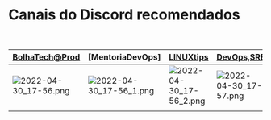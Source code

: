 # Canais do Discord recomendados
<br>


|[BolhaTech@Prod](https://discord.gg/8mGe6b55)|[MentoriaDevOps]|[LINUXtips](https://discord.gg/zhpcJSMu)|[DevOps,SRE](https://discord.gg/devops-sre-infrastructure-419745677585940482)|[Mateusmuller](https://discord.gg/vCn2GPhS)|[DevOpsHeroes](https://discord.gg/DgPR3Rea)|
|--|--|--|--|--|--|
|![2022-04-30_17-56.png](https://drive.google.com/uc?export=view&id=1S_7M0RH2PZ6UxE-ExylxtbPysnse4Ybi)|![2022-04-30_17-56_1.png](https://drive.google.com/uc?export=view&id=1u1vbTxfdzN5yxwnF4u1cs-KliTbQyGjJ)|![2022-04-30_17-56_2.png](https://drive.google.com/uc?export=view&id=11f3lQgA1CExeTftlrh0RI2rT4_5DoDZO)|![2022-04-30_17-57.png](https://drive.google.com/uc?export=view&id=14YXEFy_ACxU-F2n0R00vHXAgksdxzwiz)|![2022-04-30_17-57_1.png](https://drive.google.com/uc?export=view&id=1i79KQi-Wjev3dLqtW-E9eW04XxRy1XD6)|![2022-10-02_18-30.png](https://drive.google.com/uc?export=view&id=1IFmvVHPb0GsZmn6i-4oms3wopnpmwIMP)|
|  |  |  |  |  |  |





